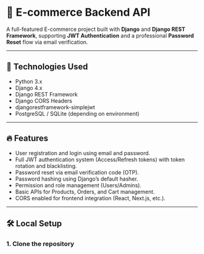 # 🛒 E-commerce Backend API

A full-featured E-commerce project built with **Django** and **Django REST Framework**, supporting **JWT Authentication** and a professional **Password Reset** flow via email verification.

---

## 🚀 Technologies Used

- Python 3.x
- Django 4.x
- Django REST Framework
- Django CORS Headers
- djangorestframework-simplejwt
- PostgreSQL / SQLite (depending on environment)

---

## 🔥 Features

- User registration and login using email and password.
- Full JWT authentication system (Access/Refresh tokens) with token rotation and blacklisting.
- Password reset via email verification code (OTP).
- Password hashing using Django’s default hasher.
- Permission and role management (Users/Admins).
- Basic APIs for Products, Orders, and Cart management.
- CORS enabled for frontend integration (React, Next.js, etc.).

---

## 🛠️ Local Setup

### 1. Clone the repository



